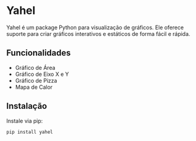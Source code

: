 # Yahel

Yahel é um package Python para visualização de gráficos. Ele oferece suporte para criar gráficos interativos e estáticos de forma fácil e rápida. 

## Funcionalidades
- Gráfico de Área
- Gráfico de Eixo X e Y
- Gráfico de Pizza
- Mapa de Calor

## Instalação
Instale via pip:
```bash
pip install yahel
